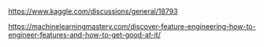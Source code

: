 https://www.kaggle.com/discussions/general/18793





https://machinelearningmastery.com/discover-feature-engineering-how-to-engineer-features-and-how-to-get-good-at-it/